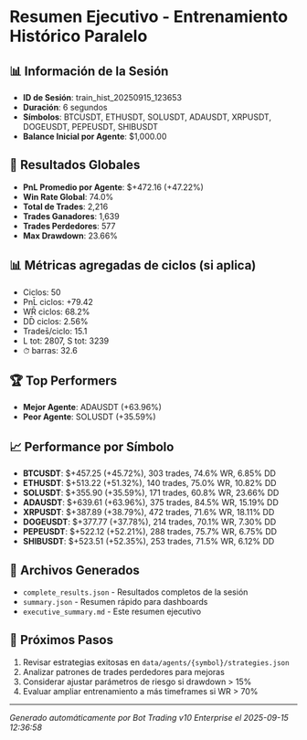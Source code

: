 # Resumen Ejecutivo - Entrenamiento Histórico Paralelo

## 📊 Información de la Sesión
- **ID de Sesión**: train_hist_20250915_123653
- **Duración**: 6 segundos
- **Símbolos**: BTCUSDT, ETHUSDT, SOLUSDT, ADAUSDT, XRPUSDT, DOGEUSDT, PEPEUSDT, SHIBUSDT
- **Balance Inicial por Agente**: $1,000.00

## 🎯 Resultados Globales
- **PnL Promedio por Agente**: $+472.16 (+47.22%)
- **Win Rate Global**: 74.0%
- **Total de Trades**: 2,216
- **Trades Ganadores**: 1,639
- **Trades Perdedores**: 577
- **Max Drawdown**: 23.66%

## 📊 Métricas agregadas de ciclos (si aplica)
- Ciclos: 50
- PnL̄ ciclos: +79.42
- WR̄ ciclos: 68.2%
- DD̄ ciclos: 2.56%
- Trades̄/ciclo: 15.1
- L tot: 2807, S tot: 3239
- ⏱̄ barras: 32.6


## 🏆 Top Performers
- **Mejor Agente**: ADAUSDT (+63.96%)
- **Peor Agente**: SOLUSDT (+35.59%)

## 📈 Performance por Símbolo
- **BTCUSDT**: $+457.25 (+45.72%), 303 trades, 74.6% WR, 6.85% DD
- **ETHUSDT**: $+513.22 (+51.32%), 140 trades, 75.0% WR, 10.82% DD
- **SOLUSDT**: $+355.90 (+35.59%), 171 trades, 60.8% WR, 23.66% DD
- **ADAUSDT**: $+639.61 (+63.96%), 375 trades, 84.5% WR, 15.19% DD
- **XRPUSDT**: $+387.89 (+38.79%), 472 trades, 71.6% WR, 18.11% DD
- **DOGEUSDT**: $+377.77 (+37.78%), 214 trades, 70.1% WR, 7.30% DD
- **PEPEUSDT**: $+522.12 (+52.21%), 288 trades, 75.7% WR, 6.75% DD
- **SHIBUSDT**: $+523.51 (+52.35%), 253 trades, 71.5% WR, 6.12% DD

## 📁 Archivos Generados
- `complete_results.json` - Resultados completos de la sesión
- `summary.json` - Resumen rápido para dashboards
- `executive_summary.md` - Este resumen ejecutivo

## 🎯 Próximos Pasos
1. Revisar estrategias exitosas en `data/agents/{symbol}/strategies.json`
2. Analizar patrones de trades perdedores para mejoras
3. Considerar ajustar parámetros de riesgo si drawdown > 15%
4. Evaluar ampliar entrenamiento a más timeframes si WR > 70%

---
*Generado automáticamente por Bot Trading v10 Enterprise el 2025-09-15 12:36:58*
